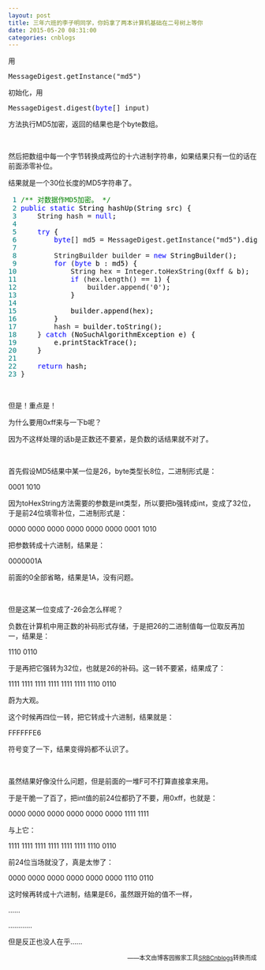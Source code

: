 ```yaml
---
layout: post
title: 三年六班的李子明同学，你妈拿了两本计算机基础在二号树上等你
date: 2015-05-20 08:31:00
categories: cnblogs
---
```


<p>用</p>
<div class="cnblogs_code">
<pre>MessageDigest.getInstance("md5")</pre>
</div>
<p>初始化，用</p>
<div class="cnblogs_code">
<pre>MessageDigest.digest(<span style="color: #0000ff;">byte</span>[] input)</pre>
</div>
<p>方法执行MD5加密，返回的结果也是个byte数组。</p>
<p>&nbsp;</p>
<p>然后把数组中每一个字节转换成两位的十六进制字符串，如果结果只有一位的话在前面添零补位。</p>
<p>结果就是一个30位长度的MD5字符串了。</p>
<div class="cnblogs_code">
<pre><span style="color: #008080;"> 1</span> <span style="color: #008000;">/**</span><span style="color: #008000;"> 对数据作MD5加密。 </span><span style="color: #008000;">*/</span>
<span style="color: #008080;"> 2</span> <span style="color: #0000ff;">public</span> <span style="color: #0000ff;">static</span><span style="color: #000000;"> String hashUp(String src) {
</span><span style="color: #008080;"> 3</span>     String hash = <span style="color: #0000ff;">null</span><span style="color: #000000;">;
</span><span style="color: #008080;"> 4</span> 
<span style="color: #008080;"> 5</span>     <span style="color: #0000ff;">try</span><span style="color: #000000;"> {
</span><span style="color: #008080;"> 6</span>         <span style="color: #0000ff;">byte</span>[] md5 = MessageDigest.getInstance("md5"<span style="color: #000000;">).digest(src.getBytes());
</span><span style="color: #008080;"> 7</span> 
<span style="color: #008080;"> 8</span>         StringBuilder builder = <span style="color: #0000ff;">new</span><span style="color: #000000;"> StringBuilder();
</span><span style="color: #008080;"> 9</span>         <span style="color: #0000ff;">for</span> (<span style="color: #0000ff;">byte</span><span style="color: #000000;"> b : md5) {
</span><span style="color: #008080;">10</span>             String hex = Integer.toHexString(0xff &amp;<span style="color: #000000;"> b);
</span><span style="color: #008080;">11</span>             <span style="color: #0000ff;">if</span> (hex.length() == 1<span style="color: #000000;">) {
</span><span style="color: #008080;">12</span>                 builder.append('0'<span style="color: #000000;">);
</span><span style="color: #008080;">13</span> <span style="color: #000000;">            }
</span><span style="color: #008080;">14</span> 
<span style="color: #008080;">15</span> <span style="color: #000000;">            builder.append(hex);
</span><span style="color: #008080;">16</span> <span style="color: #000000;">        }
</span><span style="color: #008080;">17</span>         hash =<span style="color: #000000;"> builder.toString();
</span><span style="color: #008080;">18</span>     } <span style="color: #0000ff;">catch</span><span style="color: #000000;"> (NoSuchAlgorithmException e) {
</span><span style="color: #008080;">19</span> <span style="color: #000000;">        e.printStackTrace();
</span><span style="color: #008080;">20</span> <span style="color: #000000;">    }
</span><span style="color: #008080;">21</span> 
<span style="color: #008080;">22</span>     <span style="color: #0000ff;">return</span><span style="color: #000000;"> hash;
</span><span style="color: #008080;">23</span> }</pre>
</div>
<p>&nbsp;</p>
<p>但是！重点是！</p>
<p>为什么要用0xff来与一下b呢？</p>
<p>因为不这样处理的话b是正数还不要紧，是负数的话结果就不对了。</p>
<p>&nbsp;</p>
<p>首先假设MD5结果中某一位是26，byte类型长8位，二进制形式是：</p>
<p>0001 1010</p>
<p>因为toHexString方法需要的参数是int类型，所以要把b强转成int，变成了32位，于是前24位填零补位，二进制形式是：</p>
<p>0000 0000 0000 0000 0000 0000 0001 1010</p>
<p>把参数转成十六进制，结果是：</p>
<p>0000001A</p>
<p>前面的0全部省略，结果是1A，没有问题。</p>
<p>&nbsp;</p>
<p>但是这某一位变成了-26会怎么样呢？</p>
<p>负数在计算机中用正数的补码形式存储，于是把26的二进制值每一位取反再加一，结果是：</p>
<p>1110 0110</p>
<p>于是再把它强转为32位，也就是26的补码。这一转不要紧，结果成了：</p>
<p>1111 1111 1111 1111 1111 1111 1110 0110</p>
<p>蔚为大观。</p>
<p>这个时候再四位一转，把它转成十六进制，结果就是：</p>
<p>FFFFFFE6</p>
<p>符号变了一下，结果变得妈都不认识了。</p>
<p>&nbsp;</p>
<p>虽然结果好像没什么问题，但是前面的一堆F可不打算直接拿来用。</p>
<p>于是干脆一了百了，把int值的前24位都扔了不要，用0xff，也就是：</p>
<p>0000 0000 0000 0000 0000 0000 1111 1111</p>
<p>与上它：</p>
<p>1111 1111 1111 1111 1111 1111 1110 0110</p>
<p>前24位当场就没了，真是太惨了：</p>
<p>0000 0000 0000 0000 0000 0000 1110 0110</p>
<p>这时候再转成十六进制，结果是E6，虽然跟开始的值不一样，</p>
<p>&hellip;&hellip;</p>
<p>&hellip;&hellip;&hellip;&hellip;</p>
<p>但是反正也没人在乎&hellip;&hellip;</p>

<p align=right><span style="font-size: 12px">——本文由博客园搬家工具<a href="https://github.com/mlxy/SRBCnblogs">SRBCnblogs</a>转换而成</span></p>